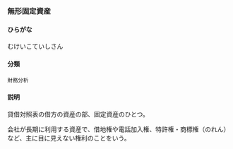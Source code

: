 <div style="display:none;">

## [あ行](securities-terms?id=あ行)
## [か行](securities-terms?id=か行)
## [さ行](securities-terms?id=さ行)
## [た行](securities-terms?id=た行)
## [な行](securities-terms?id=な行)
## [は行](securities-terms?id=は行)
## [ま行](securities-terms?id=ま行)

</div>

### 無形固定資産

#### ひらがな

むけいこていしさん

#### 分類

`財務分析`

#### 説明

貸借対照表の借方の資産の部、固定資産のひとつ。
 
会社が長期に利用する資産で、借地権や電話加入権、特許権・商標権（のれん）など、主に目に見えない権利のことをいう。

<div style="display:none;">

## [や行](securities-terms?id=や行)
## [ら行](securities-terms?id=ら行)
## [わ行](securities-terms?id=わ行)
## [英数字・記号](securities-terms?id=英数字・記号)

</div>


